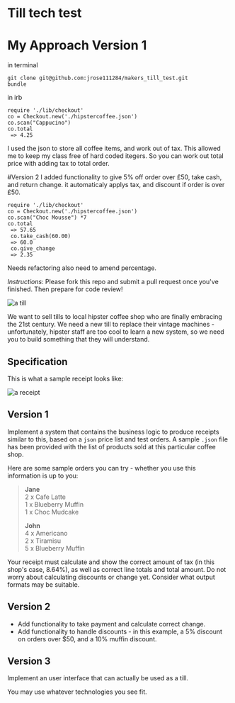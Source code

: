 Till tech test
==============

# My Approach Version 1
in terminal

```
git clone git@github.com:jrose111284/makers_till_test.git
bundle
```

in irb
```
require './lib/checkout'
co = Checkout.new('./hipstercoffee.json')
co.scan("Cappucino")
co.total
 => 4.25
```

I used the json to store all coffee items, and work out of tax. This allowed me to keep my class free of hard coded itegers. So you can work out total price with adding tax to total order.

#Version 2
I added functionality to give 5% off order over £50, take cash, and return change. it automaticaly applys tax, and discount if order is over £50.
```
require './lib/checkout'
co = Checkout.new('./hipstercoffee.json')
co.scan("Choc Mousse") *7
co.total
 => 57.65
 co.take_cash(60.00)
 => 60.0
 co.give_change
 => 2.35
```
Needs refactoring also need to amend percentage.

*Instructions*: Please fork this repo and submit a pull request once you've finished. Then prepare for code review!

![a till](/images/till.jpg)

We want to sell tills to local hipster coffee shop who are finally embracing the 21st century. We need a new till to replace their vintage machines - unfortunately, hipster staff are too cool to learn a new system, so we need you to build something that they will understand.

Specification
-------------

This is what a sample receipt looks like:

![a receipt](/images/receipt.jpg)


Version 1
---------

Implement a system that contains the business logic to produce receipts similar to this, based on a `json` price list and test orders. A sample `.json` file has been provided with the list of products sold at this particular coffee shop.

Here are some sample orders you can try - whether you use this information is up to you:

> **Jane**  
> 2 x Cafe Latte  
> 1 x Blueberry Muffin  
> 1 x Choc Mudcake  
>
> **John**  
> 4 x Americano  
> 2 x Tiramisu  
> 5 x Blueberry Muffin  

Your receipt must calculate and show the correct amount of tax (in this shop's case, 8.64%), as well as correct line totals and total amount. Do not worry about calculating discounts or change yet. Consider what output formats may be suitable.

Version 2
---------

- Add functionality to take payment and calculate correct change.  
- Add functionality to handle discounts - in this example, a 5% discount on orders over $50, and a 10% muffin discount.

Version 3
---------

Implement an user interface that can actually be used as a till.

You may use whatever technologies you see fit.
